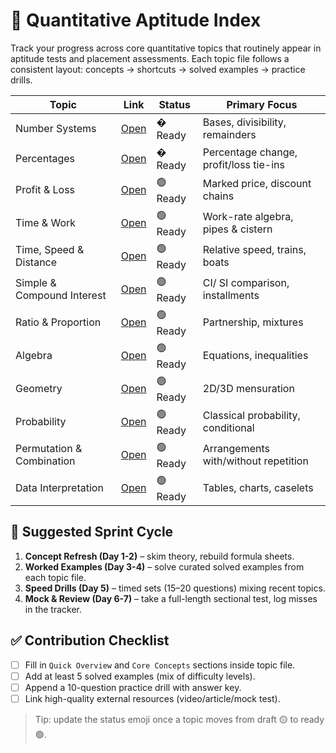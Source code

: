# 🔢 Quantitative Aptitude Index

Track your progress across core quantitative topics that routinely appear in aptitude tests and placement assessments. Each topic file follows a consistent layout: concepts → shortcuts → solved examples → practice drills.

| Topic | Link | Status | Primary Focus |
|-------|------|--------|----------------|
| Number Systems | [Open](./Number-Systems.md) | � Ready | Bases, divisibility, remainders |
| Percentages | [Open](./Percentages.md) | � Ready | Percentage change, profit/loss tie-ins |
| Profit & Loss | [Open](./Profit-Loss.md) | 🟢 Ready | Marked price, discount chains |
| Time & Work | [Open](./Time-Work.md) | 🟢 Ready | Work-rate algebra, pipes & cistern |
| Time, Speed & Distance | [Open](./Time-Speed-Distance.md) | 🟢 Ready | Relative speed, trains, boats |
| Simple & Compound Interest | [Open](./Simple-Compound-Interest.md) | 🟢 Ready | CI/ SI comparison, installments |
| Ratio & Proportion | [Open](./Ratio-Proportion.md) | 🟢 Ready | Partnership, mixtures |
| Algebra | [Open](./Algebra.md) | 🟢 Ready | Equations, inequalities |
| Geometry | [Open](./Geometry.md) | 🟢 Ready | 2D/3D mensuration |
| Probability | [Open](./Probability.md) | 🟢 Ready | Classical probability, conditional |
| Permutation & Combination | [Open](./Permutation-Combination.md) | 🟢 Ready | Arrangements with/without repetition |
| Data Interpretation | [Open](./Data-Interpretation.md) | 🟢 Ready | Tables, charts, caselets |

## 📅 Suggested Sprint Cycle

1. **Concept Refresh (Day 1-2)** – skim theory, rebuild formula sheets.
2. **Worked Examples (Day 3-4)** – solve curated solved examples from each topic file.
3. **Speed Drills (Day 5)** – timed sets (15–20 questions) mixing recent topics.
4. **Mock & Review (Day 6-7)** – take a full-length sectional test, log misses in the tracker.

## ✅ Contribution Checklist

- [ ] Fill in `Quick Overview` and `Core Concepts` sections inside topic file.
- [ ] Add at least 5 solved examples (mix of difficulty levels).
- [ ] Append a 10-question practice drill with answer key.
- [ ] Link high-quality external resources (video/article/mock test).

> Tip: update the status emoji once a topic moves from draft 🟡 to ready 🟢.
